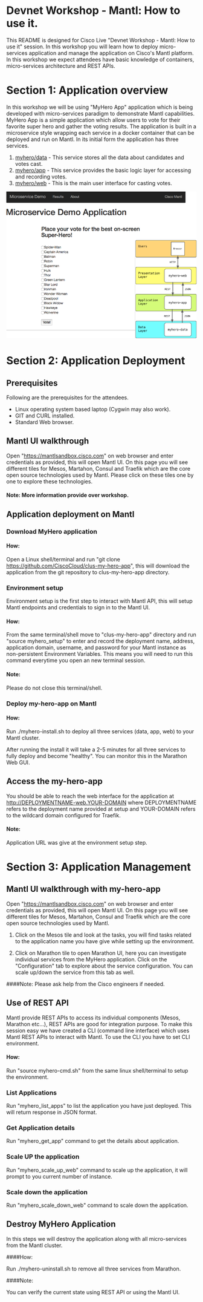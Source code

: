 # Devnet Workshop - Mantl: How to use it.

This README is designed for Cisco Live "Devnet Workshop - Mantl: How to use it" session. In this workshop you will learn how to deploy  micro-services application and manage the application on Cisco's Mantl platform. In this workshop we expect attendees have basic knowledge of containers, micro-services architecture and REST APIs.  

# Section 1: Application overview

In this workshop we will be using "MyHero App" application which is being developed with micro-services paradigm to demonstrate Mantl capabilities. MyHero App is a simple application which allow users to vote for their favorite super hero and gather the voting results. The application is built in a microservice style wrapping each service in a docker container that can be deployed and run on Mantl.  In its initial form the application has three services.

1. [myhero/data](https://github.com/hpreston/myhero_data) - This service stores all the data about candidates and votes cast.
2. [myhero/app](https://github.com/hpreston/myhero_app) - This service provides the basic logic layer for accessing and recording votes.
3. [myhero/web](https://github.com/hpreston/myhero_web) - This is the main user interface for casting votes.

![MyHero Demo Application](diagrams/myhero-demo-i1.png)

# Section 2: Application Deployment

## Prerequisites

Following are the prerequisites for the attendees.

- Linux operating system based laptop (Cygwin may also work).
- GIT and CURL installed.
- Standard Web browser.

## Mantl UI walkthrough

Open "https://mantlsandbox.cisco.com" on web browser and enter credentials as provided, this will open Mantl UI. On this page you will see different tiles for Mesos, Martahon, Consul and Traefik which are the core open source technologies used by Mantl. Please click on these  tiles one by one to explore these technologies.

#### Note: More information provide over workshop.   

## Application deployment on Mantl

### Download MyHero application

#### How:

Open a Linux shell/terminal and run "git clone https://github.com/CiscoCloud/clus-my-hero-app", this will download the application from the git repository to clus-my-hero-app directory.

### Environment setup

Environment setup is the first step to interact with Mantl API, this will setup Mantl endpoints and credentials to sign in to the Mantl UI.

#### How:
From the same terminal/shell move to "clus-my-hero-app" directory and run "source myhero_setup" to enter and record the deployment name, address, application domain, username, and password for your Mantl instance as non-persistent Environment Variables. This means you will need to run this command everytime you open an new terminal session.

#### Note:
Please do not close this terminal/shell.

### Deploy my-hero-app on Mantl

#### How:
Run ./myhero-install.sh to deploy all three services (data, app, web) to your Mantl cluster.

After running the install it will take a 2-5 minutes for all three services to fully deploy and become "healthy". You can monitor this in the Marathon Web GUI.

## Access the my-hero-app

You should be able to reach the web interface for the application at http://DEPLOYMENTNAME-web.YOUR-DOMAIN where DEPLOYMENTNAME refers to the deployment name provided at setup and YOUR-DOMAIN refers to the wildcard domain configured for Traefik.

#### Note:

Application URL was give at the environment setup step.

# Section 3: Application Management

## Mantl UI walkthrough with my-hero-app

Open "https://mantlsandbox.cisco.com" on web browser and enter credentials as provided, this will open Mantl UI. On this page you will see different tiles for Mesos, Martahon, Consul and Traefik which are the core open source technologies used by Mantl.

1. Click on the Mesos tile and look at the tasks, you will find tasks related to the application name you have give while setting up the environment.

2. Click on Marathon tile to open Marathon UI, here you can investigate individual services from the MyHero application. Click on the "Configuration" tab to explore about the service configuration. You can scale up/down the service from this tab as well.

####Note:
Please ask help from the Cisco engineers if needed.    


## Use of REST API

Mantl provide REST APIs to access its individual components (Mesos, Marathon etc...), REST APIs are good for integration purpose. To make this session easy we have created a CLI (command line interface) which uses Mantl REST APIs to interact with Mantl. To use the CLI you have to set CLI environment.   

#### How:

Run "source myhero-cmd.sh" from the same linux shell/terminal to setup the environment.

### List Applications

Run "myhero_list_apps" to list the application you have just deployed. This will return response in JSON format.


### Get Application details

Run "myhero_get_app" command to get the details about application.

### Scale UP the application

Run "myhero_scale_up_web" command to scale up the application, it will prompt to you current number of instance.  

### Scale down the application

Run "myhero_scale_down_web" command to scale down the application.

## Destroy MyHero Application

In this steps we will destroy the application along with all micro-services from the Mantl cluster.

####How:

Run ./myhero-uninstall.sh to remove all three services from Marathon.

####Note:

You can verify the current state using REST API or using the Mantl UI.
